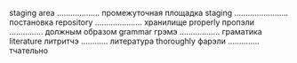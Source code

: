 staging area ................... промежуточная площадка
staging ........................ постановка
repository ..................... хранилище
properly пропэли ............... должным образом
grammar грэмэ .................. граматика
literature литритчэ ............ литература
thoroughly фарэли .............. тчательно
